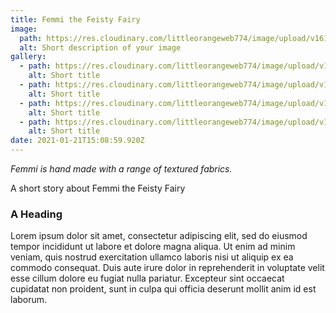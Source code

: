 ```yaml
---
title: Femmi the Feisty Fairy
image:
  path: https://res.cloudinary.com/littleorangeweb774/image/upload/v1611195196/sample.jpg
  alt: Short description of your image
gallery:
  - path: https://res.cloudinary.com/littleorangeweb774/image/upload/v1611195205/samples/landscapes/girl-urban-view.jpg
    alt: Short title
  - path: https://res.cloudinary.com/littleorangeweb774/image/upload/v1611195214/samples/landscapes/nature-mountains.jpg
    alt: Short title
  - path: https://res.cloudinary.com/littleorangeweb774/image/upload/v1611195216/samples/landscapes/landscape-panorama.jpg
    alt: Short title
  - path: https://res.cloudinary.com/littleorangeweb774/image/upload/v1611195209/samples/landscapes/beach-boat.jpg
    alt: Short title
date: 2021-01-21T15:08:59.920Z
---
```

*Femmi is hand made with a range of textured fabrics.*

A short story about Femmi the Feisty Fairy

### A Heading

Lorem ipsum dolor sit amet, consectetur adipiscing elit, sed do eiusmod tempor incididunt ut labore et dolore magna aliqua. Ut enim ad minim veniam, quis nostrud exercitation ullamco laboris nisi ut aliquip ex ea commodo consequat. Duis aute irure dolor in reprehenderit in voluptate velit esse cillum dolore eu fugiat nulla pariatur. Excepteur sint occaecat cupidatat non proident, sunt in culpa qui officia deserunt mollit anim id est laborum.